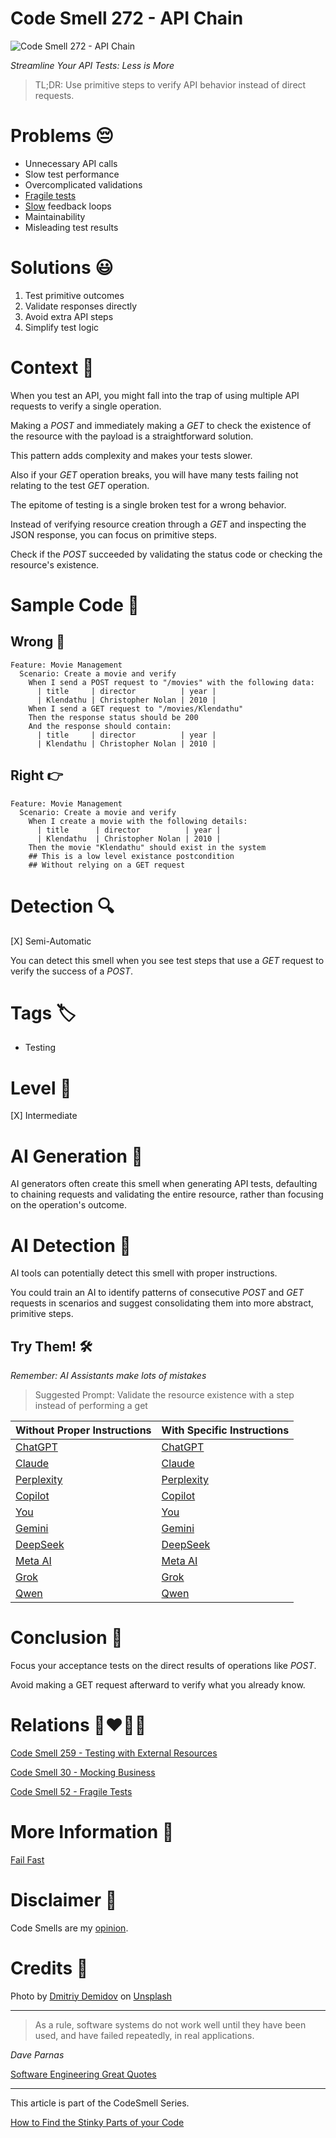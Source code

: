 # Code Smell 272 - API Chain

![Code Smell 272 - API Chain](Code%20Smell%20272%20-%20API%20Chain.jpg)

*Streamline Your API Tests: Less is More*

> TL;DR: Use primitive steps to verify API behavior instead of direct requests.

# Problems 😔

- Unnecessary API calls
- Slow test performance
- Overcomplicated validations
- [Fragile tests](https://github.com/mcsee/Software-Design-Articles/tree/main/Articles/Code%20Smells/Code%20Smell%2052%20-%20Fragile%20Tests/readme.md)
- [Slow](https://github.com/mcsee/Software-Design-Articles/tree/main/Articles/Theory/Fail%20Fast/readme.md) feedback loops
- Maintainability
- Misleading test results

# Solutions 😃

1. Test primitive outcomes
2. Validate responses directly
3. Avoid extra API steps
4. Simplify test logic

# Context 💬

When you test an API, you might fall into the trap of using multiple API requests to verify a single operation.

Making a *POST* and immediately making a *GET* to check the existence of the resource with the payload is a straightforward solution. 

This pattern adds complexity and makes your tests slower. 

Also if your *GET* operation breaks, you will have many tests failing not relating to the test *GET* operation.

The epitome of testing is a single broken test for a wrong behavior.

Instead of verifying resource creation through a *GET* and inspecting the JSON response, you can focus on primitive steps. 

Check if the *POST* succeeded by validating the status code or checking the resource's existence.

# Sample Code 📖

## Wrong 🚫

<!-- [Gist Url](https://gist.github.com/mcsee/5eb9b894e0b974af2a2ad4ba6a7a9072) -->

```gherkin
Feature: Movie Management
  Scenario: Create a movie and verify
    When I send a POST request to "/movies" with the following data:
      | title     | director          | year |
      | Klendathu | Christopher Nolan | 2010 |
    When I send a GET request to "/movies/Klendathu"
    Then the response status should be 200
    And the response should contain:
      | title     | director          | year |
      | Klendathu | Christopher Nolan | 2010 |
```

## Right 👉

<!-- [Gist Url](https://gist.github.com/mcsee/69210049d4e68330f70cf1dbbe66dcba) -->

```gherkin
Feature: Movie Management
  Scenario: Create a movie and verify
    When I create a movie with the following details:
      | title      | director          | year |
      | Klendathu  | Christopher Nolan | 2010 |
    Then the movie "Klendathu" should exist in the system
    ## This is a low level existance postcondition
    ## Without relying on a GET request
```

# Detection 🔍

[X] Semi-Automatic 

You can detect this smell when you see test steps that use a *GET* request to verify the success of a *POST*. 

# Tags 🏷️

- Testing

# Level 🔋

[X] Intermediate

# AI Generation 🤖

AI generators often create this smell when generating API tests, defaulting to chaining requests and validating the entire resource, rather than focusing on the operation's outcome.

# AI Detection 🥃

AI tools can potentially detect this smell with proper instructions. 

You could train an AI to identify patterns of consecutive *POST* and *GET* requests in scenarios and suggest consolidating them into more abstract, primitive steps.

## Try Them! 🛠

*Remember: AI Assistants make lots of mistakes*

> Suggested Prompt: Validate the resource existence with a step instead of performing a get

| Without Proper Instructions    | With Specific Instructions |
| -------- | ------- |
| [ChatGPT](https://chat.openai.com/?q=Correct+and+explain+this+code%3A+%60%60%60gherkin%0D%0AFeature%3A+Movie+Management%0D%0A++Scenario%3A+Create+a+movie+and+verify%0D%0A++++When+I+send+a+POST+request+to+%22%2Fmovies%22+with+the+following+data%3A%0D%0A++++++%7C+title+++++%7C+director++++++++++%7C+year+%7C%0D%0A++++++%7C+Klendathu+%7C+Christopher+Nolan+%7C+2010+%7C%0D%0A++++When+I+send+a+GET+request+to+%22%2Fmovies%2FKlendathu%22%0D%0A++++Then+the+response+status+should+be+200%0D%0A++++And+the+response+should+contain%3A%0D%0A++++++%7C+title+++++%7C+director++++++++++%7C+year+%7C%0D%0A++++++%7C+Klendathu+%7C+Christopher+Nolan+%7C+2010+%7C%0D%0A%60%60%60) | [ChatGPT](https://chat.openai.com/?q=Validate+the+resource+existence+with+a+step+instead+of+performing+a+get%3A+%60%60%60gherkin%0D%0AFeature%3A+Movie+Management%0D%0A++Scenario%3A+Create+a+movie+and+verify%0D%0A++++When+I+send+a+POST+request+to+%22%2Fmovies%22+with+the+following+data%3A%0D%0A++++++%7C+title+++++%7C+director++++++++++%7C+year+%7C%0D%0A++++++%7C+Klendathu+%7C+Christopher+Nolan+%7C+2010+%7C%0D%0A++++When+I+send+a+GET+request+to+%22%2Fmovies%2FKlendathu%22%0D%0A++++Then+the+response+status+should+be+200%0D%0A++++And+the+response+should+contain%3A%0D%0A++++++%7C+title+++++%7C+director++++++++++%7C+year+%7C%0D%0A++++++%7C+Klendathu+%7C+Christopher+Nolan+%7C+2010+%7C%0D%0A%60%60%60) |
| [Claude](https://claude.ai/new?q=Correct+and+explain+this+code%3A+%60%60%60gherkin%0D%0AFeature%3A+Movie+Management%0D%0A++Scenario%3A+Create+a+movie+and+verify%0D%0A++++When+I+send+a+POST+request+to+%22%2Fmovies%22+with+the+following+data%3A%0D%0A++++++%7C+title+++++%7C+director++++++++++%7C+year+%7C%0D%0A++++++%7C+Klendathu+%7C+Christopher+Nolan+%7C+2010+%7C%0D%0A++++When+I+send+a+GET+request+to+%22%2Fmovies%2FKlendathu%22%0D%0A++++Then+the+response+status+should+be+200%0D%0A++++And+the+response+should+contain%3A%0D%0A++++++%7C+title+++++%7C+director++++++++++%7C+year+%7C%0D%0A++++++%7C+Klendathu+%7C+Christopher+Nolan+%7C+2010+%7C%0D%0A%60%60%60) | [Claude](https://claude.ai/new?q=Validate+the+resource+existence+with+a+step+instead+of+performing+a+get%3A+%60%60%60gherkin%0D%0AFeature%3A+Movie+Management%0D%0A++Scenario%3A+Create+a+movie+and+verify%0D%0A++++When+I+send+a+POST+request+to+%22%2Fmovies%22+with+the+following+data%3A%0D%0A++++++%7C+title+++++%7C+director++++++++++%7C+year+%7C%0D%0A++++++%7C+Klendathu+%7C+Christopher+Nolan+%7C+2010+%7C%0D%0A++++When+I+send+a+GET+request+to+%22%2Fmovies%2FKlendathu%22%0D%0A++++Then+the+response+status+should+be+200%0D%0A++++And+the+response+should+contain%3A%0D%0A++++++%7C+title+++++%7C+director++++++++++%7C+year+%7C%0D%0A++++++%7C+Klendathu+%7C+Christopher+Nolan+%7C+2010+%7C%0D%0A%60%60%60) |
| [Perplexity](https://www.perplexity.ai/?q=Correct+and+explain+this+code%3A+%60%60%60gherkin%0D%0AFeature%3A+Movie+Management%0D%0A++Scenario%3A+Create+a+movie+and+verify%0D%0A++++When+I+send+a+POST+request+to+%22%2Fmovies%22+with+the+following+data%3A%0D%0A++++++%7C+title+++++%7C+director++++++++++%7C+year+%7C%0D%0A++++++%7C+Klendathu+%7C+Christopher+Nolan+%7C+2010+%7C%0D%0A++++When+I+send+a+GET+request+to+%22%2Fmovies%2FKlendathu%22%0D%0A++++Then+the+response+status+should+be+200%0D%0A++++And+the+response+should+contain%3A%0D%0A++++++%7C+title+++++%7C+director++++++++++%7C+year+%7C%0D%0A++++++%7C+Klendathu+%7C+Christopher+Nolan+%7C+2010+%7C%0D%0A%60%60%60) | [Perplexity](https://www.perplexity.ai/?q=Validate+the+resource+existence+with+a+step+instead+of+performing+a+get%3A+%60%60%60gherkin%0D%0AFeature%3A+Movie+Management%0D%0A++Scenario%3A+Create+a+movie+and+verify%0D%0A++++When+I+send+a+POST+request+to+%22%2Fmovies%22+with+the+following+data%3A%0D%0A++++++%7C+title+++++%7C+director++++++++++%7C+year+%7C%0D%0A++++++%7C+Klendathu+%7C+Christopher+Nolan+%7C+2010+%7C%0D%0A++++When+I+send+a+GET+request+to+%22%2Fmovies%2FKlendathu%22%0D%0A++++Then+the+response+status+should+be+200%0D%0A++++And+the+response+should+contain%3A%0D%0A++++++%7C+title+++++%7C+director++++++++++%7C+year+%7C%0D%0A++++++%7C+Klendathu+%7C+Christopher+Nolan+%7C+2010+%7C%0D%0A%60%60%60) |
| [Copilot](https://www.bing.com/chat?showconv=1&sendquery=1&q=Correct+and+explain+this+code%3A+%60%60%60gherkin%0D%0AFeature%3A+Movie+Management%0D%0A++Scenario%3A+Create+a+movie+and+verify%0D%0A++++When+I+send+a+POST+request+to+%22%2Fmovies%22+with+the+following+data%3A%0D%0A++++++%7C+title+++++%7C+director++++++++++%7C+year+%7C%0D%0A++++++%7C+Klendathu+%7C+Christopher+Nolan+%7C+2010+%7C%0D%0A++++When+I+send+a+GET+request+to+%22%2Fmovies%2FKlendathu%22%0D%0A++++Then+the+response+status+should+be+200%0D%0A++++And+the+response+should+contain%3A%0D%0A++++++%7C+title+++++%7C+director++++++++++%7C+year+%7C%0D%0A++++++%7C+Klendathu+%7C+Christopher+Nolan+%7C+2010+%7C%0D%0A%60%60%60) | [Copilot](https://www.bing.com/chat?showconv=1&sendquery=1&q=Validate+the+resource+existence+with+a+step+instead+of+performing+a+get%3A+%60%60%60gherkin%0D%0AFeature%3A+Movie+Management%0D%0A++Scenario%3A+Create+a+movie+and+verify%0D%0A++++When+I+send+a+POST+request+to+%22%2Fmovies%22+with+the+following+data%3A%0D%0A++++++%7C+title+++++%7C+director++++++++++%7C+year+%7C%0D%0A++++++%7C+Klendathu+%7C+Christopher+Nolan+%7C+2010+%7C%0D%0A++++When+I+send+a+GET+request+to+%22%2Fmovies%2FKlendathu%22%0D%0A++++Then+the+response+status+should+be+200%0D%0A++++And+the+response+should+contain%3A%0D%0A++++++%7C+title+++++%7C+director++++++++++%7C+year+%7C%0D%0A++++++%7C+Klendathu+%7C+Christopher+Nolan+%7C+2010+%7C%0D%0A%60%60%60) |
| [You](https://you.com/search?q=Correct+and+explain+this+code%3A+%60%60%60gherkin%0D%0AFeature%3A+Movie+Management%0D%0A++Scenario%3A+Create+a+movie+and+verify%0D%0A++++When+I+send+a+POST+request+to+%22%2Fmovies%22+with+the+following+data%3A%0D%0A++++++%7C+title+++++%7C+director++++++++++%7C+year+%7C%0D%0A++++++%7C+Klendathu+%7C+Christopher+Nolan+%7C+2010+%7C%0D%0A++++When+I+send+a+GET+request+to+%22%2Fmovies%2FKlendathu%22%0D%0A++++Then+the+response+status+should+be+200%0D%0A++++And+the+response+should+contain%3A%0D%0A++++++%7C+title+++++%7C+director++++++++++%7C+year+%7C%0D%0A++++++%7C+Klendathu+%7C+Christopher+Nolan+%7C+2010+%7C%0D%0A%60%60%60) | [You](https://you.com/search?q=Validate+the+resource+existence+with+a+step+instead+of+performing+a+get%3A+%60%60%60gherkin%0D%0AFeature%3A+Movie+Management%0D%0A++Scenario%3A+Create+a+movie+and+verify%0D%0A++++When+I+send+a+POST+request+to+%22%2Fmovies%22+with+the+following+data%3A%0D%0A++++++%7C+title+++++%7C+director++++++++++%7C+year+%7C%0D%0A++++++%7C+Klendathu+%7C+Christopher+Nolan+%7C+2010+%7C%0D%0A++++When+I+send+a+GET+request+to+%22%2Fmovies%2FKlendathu%22%0D%0A++++Then+the+response+status+should+be+200%0D%0A++++And+the+response+should+contain%3A%0D%0A++++++%7C+title+++++%7C+director++++++++++%7C+year+%7C%0D%0A++++++%7C+Klendathu+%7C+Christopher+Nolan+%7C+2010+%7C%0D%0A%60%60%60) |
| [Gemini](https://gemini.google.com/) | [Gemini](https://gemini.google.com/) | 
| [DeepSeek](https://chat.deepseek.com/) | [DeepSeek](https://chat.deepseek.com/) | 
| [Meta AI](https://www.meta.ai/chat) | [Meta AI](https://www.meta.ai/) | 
| [Grok](https://grok.com/) | [Grok](https://grok.com/) | 
| [Qwen](https://chat.qwen.ai/) | [Qwen](https://chat.qwen.ai/) | 

# Conclusion 🏁

Focus your acceptance tests on the direct results of operations like *POST*.

Avoid making a GET request afterward to verify what you already know.

# Relations 👩‍❤️‍💋‍👨

[Code Smell 259 - Testing with External Resources](https://github.com/mcsee/Software-Design-Articles/tree/main/Articles/Code%20Smells/Code%20Smell%20259%20-%20Testing%20with%20External%20Resources/readme.md)

[Code Smell 30 - Mocking Business](https://github.com/mcsee/Software-Design-Articles/tree/main/Articles/Code%20Smells/Code%20Smell%2030%20-%20Mocking%20Business/readme.md)

[Code Smell 52 - Fragile Tests](https://github.com/mcsee/Software-Design-Articles/tree/main/Articles/Code%20Smells/Code%20Smell%2052%20-%20Fragile%20Tests/readme.md)

# More Information 📕

[Fail Fast](https://github.com/mcsee/Software-Design-Articles/tree/main/Articles/Theory/Fail%20Fast/readme.md)

# Disclaimer 📘

Code Smells are my [opinion](https://github.com/mcsee/Software-Design-Articles/tree/main/Articles/Blogging/I%20Wrote%20More%20than%2090%20Articles%20on%202021%20Here%20is%20What%20I%20Learned/readme.md).

# Credits 🙏

Photo by [Dmitriy Demidov](https://unsplash.com/@fotograw) on [Unsplash](https://unsplash.com/photos/a-group-of-wrenches-arranged-in-a-circle-iuuJC_pjLU0)
    
* * *

> As a rule, software systems do not work well until they have been used, and have failed repeatedly, in real applications.

_Dave Parnas_
   
[Software Engineering Great Quotes](https://github.com/mcsee/Software-Design-Articles/tree/main/Articles/Quotes/Software%20Engineering%20Great%20Quotes/readme.md)

* * *

This article is part of the CodeSmell Series.

[How to Find the Stinky Parts of your Code](https://github.com/mcsee/Software-Design-Articles/tree/main/Articles/Code%20Smells/How%20to%20Find%20the%20Stinky%20parts%20of%20your%20Code/readme.md)